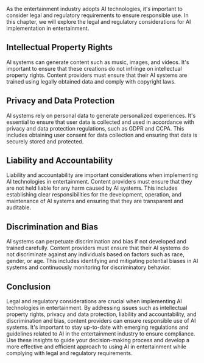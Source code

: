 
As the entertainment industry adopts AI technologies, it's important to consider legal and regulatory requirements to ensure responsible use. In this chapter, we will explore the legal and regulatory considerations for AI implementation in entertainment.

Intellectual Property Rights
----------------------------

AI systems can generate content such as music, images, and videos. It's important to ensure that these creations do not infringe on intellectual property rights. Content providers must ensure that their AI systems are trained using legally obtained data and comply with copyright laws.

Privacy and Data Protection
---------------------------

AI systems rely on personal data to generate personalized experiences. It's essential to ensure that user data is collected and used in accordance with privacy and data protection regulations, such as GDPR and CCPA. This includes obtaining user consent for data collection and ensuring that data is securely stored and protected.

Liability and Accountability
----------------------------

Liability and accountability are important considerations when implementing AI technologies in entertainment. Content providers must ensure that they are not held liable for any harm caused by AI systems. This includes establishing clear responsibilities for the development, operation, and maintenance of AI systems and ensuring that they are transparent and auditable.

Discrimination and Bias
-----------------------

AI systems can perpetuate discrimination and bias if not developed and trained carefully. Content providers must ensure that their AI systems do not discriminate against any individuals based on factors such as race, gender, or age. This includes identifying and mitigating potential biases in AI systems and continuously monitoring for discriminatory behavior.

Conclusion
----------

Legal and regulatory considerations are crucial when implementing AI technologies in entertainment. By addressing issues such as intellectual property rights, privacy and data protection, liability and accountability, and discrimination and bias, content providers can ensure responsible use of AI systems. It's important to stay up-to-date with emerging regulations and guidelines related to AI in the entertainment industry to ensure compliance. Use these insights to guide your decision-making process and develop a more effective and efficient approach to using AI in entertainment while complying with legal and regulatory requirements.
